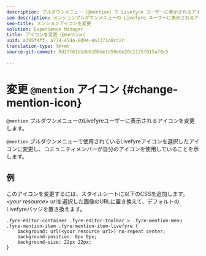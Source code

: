 ```yaml
---
description: プルダウンメニュー（@mention）で Livefyre ユーザーに表示されるアイコンを変更します。
seo-description: メンションプルダウンメニューの Livefyre ユーザーに表示されるアイコンを変更します。
seo-title: メンションアイコンを変更
solution: Experience Manager
title: アイコンを変更（@mention）
uuid: a395f4ff- a774-454a-8d94-4a3371d8cc2c
translation-type: tm+mt
source-git-commit: 0d2ff61b1db6100de1d59e6e20c1175f015a78c5

---
```



# 変更 `@mention` アイコン {#change-mention-icon}

`@mention` プルダウンメニューのLivefyreユーザーに表示されるアイコンを変更します。

`@mention` プルダウンメニューで使用されているLivefyreアイコンを選択したアイコンに変更し、コミュニティメンバーが自分のアイコンを使用していることを示します。

## 例

このアイコンを変更するには、スタイルシートに以下のCSSを追加します。&lt;*your resource*&gt; urlを選択した画像のURLに置き換えて、デフォルトのLivefyreバッジを置き換えます。

```
.fyre-editor-container .fyre-editor-toolbar > .fyre-mention-menu .fyre-mention-item .fyre-mention-item-livefyre { 
    background: url(<your resource url>) no-repeat center; 
    background-position: 0px 0px; 
    background-size: 22px 22px; 
}
```

